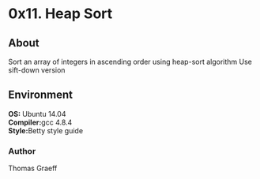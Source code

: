 # 0x11. Heap Sort


## About
Sort an array of integers in ascending order using heap-sort algorithm
Use sift-down version

## Environment
<strong>OS:</strong> Ubuntu 14.04  
<strong>Compiler:</strong>gcc 4.8.4  
<strong>Style:</strong>Betty style guide  


### Author
Thomas Graeff
